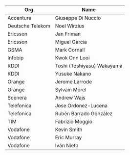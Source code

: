| Org                    | Name                                                |
| -----------------------| ----------------------------------------------------|
| Accenture | Giuseppe Di Nuccio  |
| Deutsche Telekom | Noel Wirzius  |
| Ericsson | Jan Friman |
| Ericsson | Miguel Garcia |
| GSMA | Mark Cornall |
| Infobip | Kwok Onn Looi |
| KDDI | Toshi (Toshiyasu) Wakayama  |
| KDDI | Yusuke Nakano |
| Orange | Jerome Larrode  |
| Orange | Sylvain Morel  |
| Scenera | Andrew Wajs  |
| Telefonica | Jose Ordonez-Lucena  |
| Telefonica | Rubén Barrado González  |
| TIM | Fabrizio Moggio  |
| Vodafone | Kevin Smith  |
| Vodafone | Eric Murray  |
| Vodafone | Iván Nieto  |
